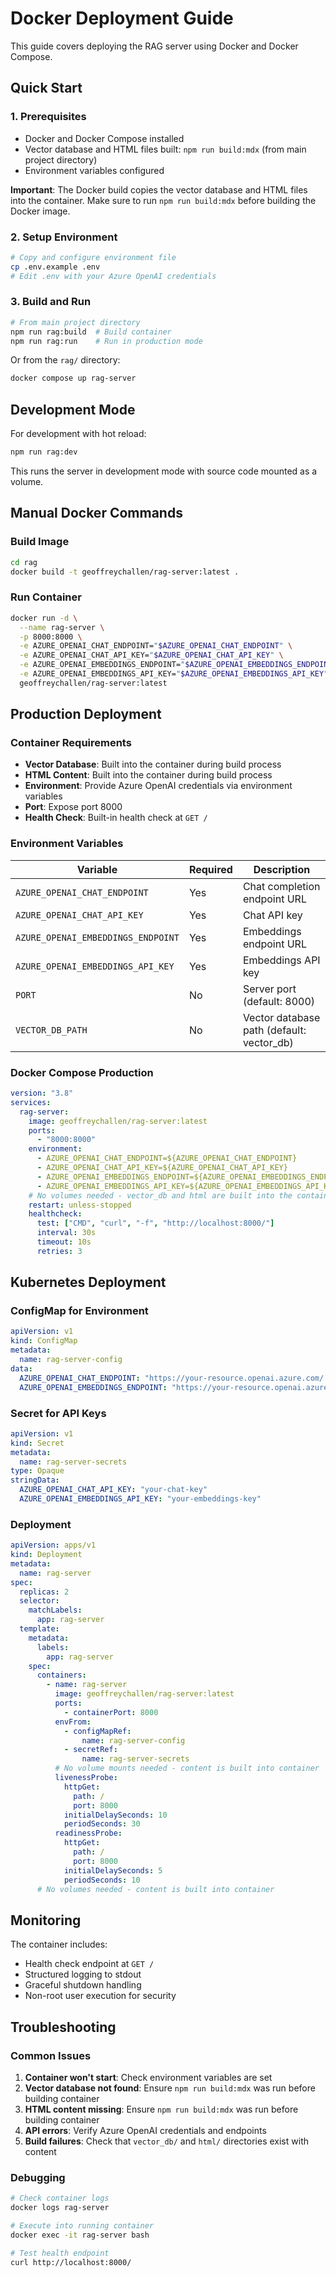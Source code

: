 # Docker Deployment Guide

This guide covers deploying the RAG server using Docker and Docker Compose.

## Quick Start

### 1. Prerequisites

- Docker and Docker Compose installed
- Vector database and HTML files built: `npm run build:mdx` (from main project directory)
- Environment variables configured

**Important**: The Docker build copies the vector database and HTML files into the container. Make sure to run `npm run build:mdx` before building the Docker image.

### 2. Setup Environment

```bash
# Copy and configure environment file
cp .env.example .env
# Edit .env with your Azure OpenAI credentials
```

### 3. Build and Run

```bash
# From main project directory
npm run rag:build  # Build container
npm run rag:run    # Run in production mode
```

Or from the `rag/` directory:

```bash
docker compose up rag-server
```

## Development Mode

For development with hot reload:

```bash
npm run rag:dev
```

This runs the server in development mode with source code mounted as a volume.

## Manual Docker Commands

### Build Image

```bash
cd rag
docker build -t geoffreychallen/rag-server:latest .
```

### Run Container

```bash
docker run -d \
  --name rag-server \
  -p 8000:8000 \
  -e AZURE_OPENAI_CHAT_ENDPOINT="$AZURE_OPENAI_CHAT_ENDPOINT" \
  -e AZURE_OPENAI_CHAT_API_KEY="$AZURE_OPENAI_CHAT_API_KEY" \
  -e AZURE_OPENAI_EMBEDDINGS_ENDPOINT="$AZURE_OPENAI_EMBEDDINGS_ENDPOINT" \
  -e AZURE_OPENAI_EMBEDDINGS_API_KEY="$AZURE_OPENAI_EMBEDDINGS_API_KEY" \
  geoffreychallen/rag-server:latest
```

## Production Deployment

### Container Requirements

- **Vector Database**: Built into the container during build process
- **HTML Content**: Built into the container during build process
- **Environment**: Provide Azure OpenAI credentials via environment variables
- **Port**: Expose port 8000
- **Health Check**: Built-in health check at `GET /`

### Environment Variables

| Variable                           | Required | Description                               |
| ---------------------------------- | -------- | ----------------------------------------- |
| `AZURE_OPENAI_CHAT_ENDPOINT`       | Yes      | Chat completion endpoint URL              |
| `AZURE_OPENAI_CHAT_API_KEY`        | Yes      | Chat API key                              |
| `AZURE_OPENAI_EMBEDDINGS_ENDPOINT` | Yes      | Embeddings endpoint URL                   |
| `AZURE_OPENAI_EMBEDDINGS_API_KEY`  | Yes      | Embeddings API key                        |
| `PORT`                             | No       | Server port (default: 8000)               |
| `VECTOR_DB_PATH`                   | No       | Vector database path (default: vector_db) |

### Docker Compose Production

```yaml
version: "3.8"
services:
  rag-server:
    image: geoffreychallen/rag-server:latest
    ports:
      - "8000:8000"
    environment:
      - AZURE_OPENAI_CHAT_ENDPOINT=${AZURE_OPENAI_CHAT_ENDPOINT}
      - AZURE_OPENAI_CHAT_API_KEY=${AZURE_OPENAI_CHAT_API_KEY}
      - AZURE_OPENAI_EMBEDDINGS_ENDPOINT=${AZURE_OPENAI_EMBEDDINGS_ENDPOINT}
      - AZURE_OPENAI_EMBEDDINGS_API_KEY=${AZURE_OPENAI_EMBEDDINGS_API_KEY}
    # No volumes needed - vector_db and html are built into the container
    restart: unless-stopped
    healthcheck:
      test: ["CMD", "curl", "-f", "http://localhost:8000/"]
      interval: 30s
      timeout: 10s
      retries: 3
```

## Kubernetes Deployment

### ConfigMap for Environment

```yaml
apiVersion: v1
kind: ConfigMap
metadata:
  name: rag-server-config
data:
  AZURE_OPENAI_CHAT_ENDPOINT: "https://your-resource.openai.azure.com/..."
  AZURE_OPENAI_EMBEDDINGS_ENDPOINT: "https://your-resource.openai.azure.com/..."
```

### Secret for API Keys

```yaml
apiVersion: v1
kind: Secret
metadata:
  name: rag-server-secrets
type: Opaque
stringData:
  AZURE_OPENAI_CHAT_API_KEY: "your-chat-key"
  AZURE_OPENAI_EMBEDDINGS_API_KEY: "your-embeddings-key"
```

### Deployment

```yaml
apiVersion: apps/v1
kind: Deployment
metadata:
  name: rag-server
spec:
  replicas: 2
  selector:
    matchLabels:
      app: rag-server
  template:
    metadata:
      labels:
        app: rag-server
    spec:
      containers:
        - name: rag-server
          image: geoffreychallen/rag-server:latest
          ports:
            - containerPort: 8000
          envFrom:
            - configMapRef:
                name: rag-server-config
            - secretRef:
                name: rag-server-secrets
          # No volume mounts needed - content is built into container
          livenessProbe:
            httpGet:
              path: /
              port: 8000
            initialDelaySeconds: 10
            periodSeconds: 30
          readinessProbe:
            httpGet:
              path: /
              port: 8000
            initialDelaySeconds: 5
            periodSeconds: 10
      # No volumes needed - content is built into container
```

## Monitoring

The container includes:

- Health check endpoint at `GET /`
- Structured logging to stdout
- Graceful shutdown handling
- Non-root user execution for security

## Troubleshooting

### Common Issues

1. **Container won't start**: Check environment variables are set
2. **Vector database not found**: Ensure `npm run build:mdx` was run before building container
3. **HTML content missing**: Ensure `npm run build:mdx` was run before building container
4. **API errors**: Verify Azure OpenAI credentials and endpoints
5. **Build failures**: Check that `vector_db/` and `html/` directories exist with content

### Debugging

```bash
# Check container logs
docker logs rag-server

# Execute into running container
docker exec -it rag-server bash

# Test health endpoint
curl http://localhost:8000/
```
